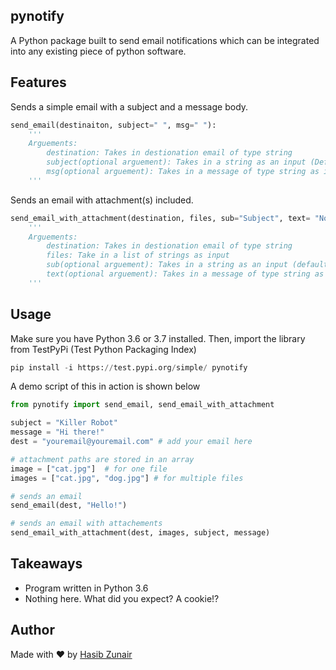 ## pynotify 

A Python package built to send email notifications which can be integrated into any existing piece of python software.

## Features

Sends a simple email with a subject and a message body.
```python
send_email(destinaiton, subject=" ", msg=" "):
    '''
    Arguements:
        destination: Takes in destionation email of type string
        subject(optional arguement): Takes in a string as an input (Default arg: None)
        msg(optional arguement): Takes in a message of type string as input (Default arg: None)
    '''
```
Sends an email with attachment(s) included.
```python
send_email_with_attachment(destination, files, sub="Subject", text= "No text"):
    '''
    Arguements:
        destination: Takes in destionation email of type string
        files: Take in a list of strings as input
        sub(optional arguement): Takes in a string as an input (default arg empty)
        text(optional arguement): Takes in a message of type string as input (default arg empty)
    '''
```

## Usage
Make sure you have Python 3.6 or 3.7 installed. Then, import the library from TestPyPi (Test Python Packaging Index)

```python
pip install -i https://test.pypi.org/simple/ pynotify
```


A demo script of this in action is shown below
```python
from pynotify import send_email, send_email_with_attachment

subject = "Killer Robot"
message = "Hi there!"
dest = "youremail@youremail.com" # add your email here

# attachment paths are stored in an array
image = ["cat.jpg"]  # for one file
images = ["cat.jpg", "dog.jpg"] # for multiple files

# sends an email
send_email(dest, "Hello!")

# sends an email with attachements
send_email_with_attachment(dest, images, subject, message)

```

## Takeaways

* Program written in Python 3.6
* Nothing here. What did you expect? A cookie!?

## Author
Made with ❤️ by [Hasib Zunair](https://github.com/hasibzunair)

